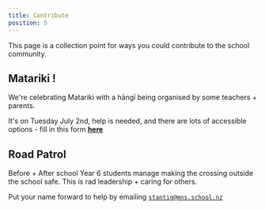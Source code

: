```yaml
---
title: Contribute
position: 5
---
```


This page is a collection point for ways you could contribute to the school community.


## Matariki !

We're celebrating Matariki with a hāngī being organised by some teachers + parents.

It's on Tuesday July 2nd, help is needed, and there are lots of accessible options - fill in this form [**here**](https://forms.gle/nzsBTkMk2hn8th3dA)


## Road Patrol

Before + After school Year 6 students manage making the crossing outside the school safe. This is rad leadership + caring for others.


Put your name forward to help by emailing [`stantig@mns.school.nz`](mailto:santig@mns.school.nz?subject=Volunteering%20for%20Road%20Patrol)


